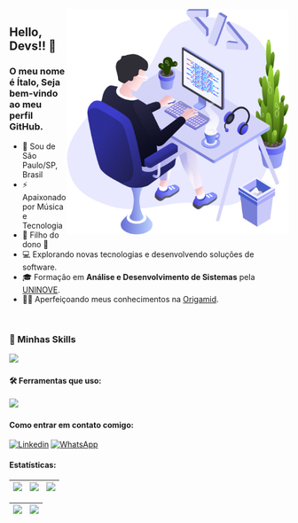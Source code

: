 <img src="https://github.com/Italo-tech/italo-tech/blob/master/.github/images/user.png?raw=true" alt="ilustração de um computador" min-width="400px" max-width="400px" width="400px" align="right">

## Hello, Devs!! 👋
### O meu nome é <strong>Ítalo</strong>, Seja bem-vindo ao meu perfil GitHub. 

- 🔰 Sou de São Paulo/SP, Brasil
- ⚡ Apaixonado por Música e Tecnologia
- 📖 Filho do dono 🦁 
- 💻 Explorando novas tecnologias e desenvolvendo soluções de software.
- 🎓 Formação em **Análise e Desenvolvimento de Sistemas** pela <a href="https://www.uninove.br">UNINOVE</a>.
- 👨‍💻 Aperfeiçoando meus conhecimentos na <a href="https://www.origamid.com/">Origamid</a>.
  
<br>

### 🚀 Minhas Skills

<p align="left">
  <a href="https://skillicons.dev">
    <img src="https://skillicons.dev/icons?i=html,css,bootstrap,js,vuejs,vite,tailwind,linux,bitbucket,phpstorm,trello,ubuntu" />
  </a>
</p>

#### 🛠️ Ferramentas que uso:

<p align="left">
  <a href="https://skillicons.dev">
    <img src="https://skillicons.dev/icons?i=vscode,postman,git,github" />
  </a>
</p>

#### Como entrar em contato comigo:
[<img alt="Linkedin" src="https://img.shields.io/badge/-linkedin-%230077B5?style=for-the-badge&logo=linkedin&logoColor=white"/>](https://www.linkedin.com/in/italo-tech/)
[<img alt="WhatsApp" src="https://img.shields.io/badge/-WhatsApp-25d366?style=for-the-badge&labelColor=25d366&logo=whatsapp&logoColor=white&link="/>](https://wa.me/5588996082479)

#### Estatísticas:

| ![](http://github-profile-summary-cards.vercel.app/api/cards/stats?username=Italo-Tech&theme=nord_dark) | ![](http://github-profile-summary-cards.vercel.app/api/cards/repos-per-language?username=Italo-Tech&hide=Html&theme=nord_dark) | ![](http://github-profile-summary-cards.vercel.app/api/cards/most-commit-language?username=Italo-Tech&theme=nord_dark) |
| :-: | :-: | :-: |

| ![](http://github-profile-summary-cards.vercel.app/api/cards/profile-details?username=Italo-Tech&theme=nord_dark) | ![](https://github-readme-streak-stats.herokuapp.com/?user=Italo-Tech&hide_border=true&date_format=M%20j%5B%2C%20Y%5D&background=2D3742&stroke=2D3742&ring=6bbbca&fire=6bbbca&currStreakNum=fff&sideNums=6bbbca&currStreakLabel=6bbbca&sideLabels=fff&dates=fff) |
| :-: | :-: |





